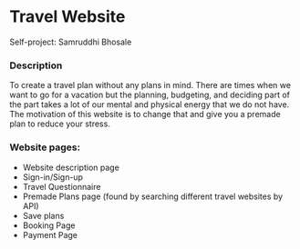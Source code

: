 # Travel Website
Self-project: Samruddhi Bhosale

### Description
To create a travel plan without any plans in mind.
There are times when we want to go for a vacation but the planning, budgeting, and deciding part of the part takes a lot of our mental and physical energy that we do not have.
The motivation of this website is to change that and give you a premade plan to reduce your stress.

### Website pages:
* Website description page
* Sign-in/Sign-up 
* Travel Questionnaire
* Premade Plans page (found by searching different travel websites by API)
* Save plans
* Booking Page
* Payment Page

